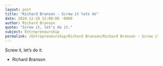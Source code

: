 ```yaml
---
layout: post
title: "Richard Branson - Screw it lets do"
date: 2024-12-28 12:00:00 -0000
author: Richard Branson
quote: "Screw it, let’s do it."
subject: Entrepreneurship
permalink: /Entrepreneurship/Richard Branson/Richard Branson - Screw it lets do
---
```


Screw it, let’s do it.

- Richard Branson
